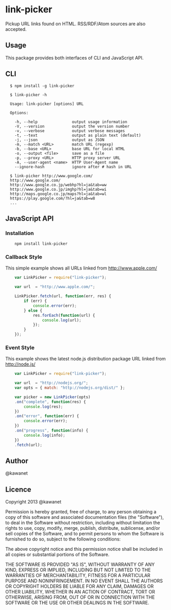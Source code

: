 # link-picker

Pickup URL links found on HTML. RSS/RDF/Atom sources are also accepted.

## Usage

This package provides both interfaces of CLI and JavaScript API.

## CLI

```
  $ npm install -g link-picker

  $ link-picker -h

  Usage: link-picker [options] URL

  Options:

    -h, --help               output usage information
    -V, --version            output the version number
    -v, --verbose            output verbose messages
    -t, --text               output as plain text (default)
    -j, --json               output as JSON
    -m, --match <URL>        match URL (regexp)
    -b, --base <URL>         base URL for local HTML
    -o, --output <file>      save as a file
    -p, --proxy <URL>        HTTP proxy server URL
    -A, --user-agent <name>  HTTP User-Agent name
    --ignore-hash            ignore after # hash in URL

  $ link-picker http://www.google.com/
  http://www.google.com/
  http://www.google.co.jp/webhp?hl=ja&tab=ww
  http://www.google.co.jp/imghp?hl=ja&tab=wi
  http://maps.google.co.jp/maps?hl=ja&tab=wl
  https://play.google.com/?hl=ja&tab=w8
  ...
```

## JavaScript API

### Installation

```sh
    npm install link-picker
```

### Callback Style

This simple example shows all URLs linked from http://www.apple.com/

```javascript
    var LinkPicker = require("link-picker");

    var url  = "http://www.apple.com/";

    LinkPicker.fetch(url, function(err, res) {
        if (err) {
            console.error(err);
        } else {
            res.forEach(function(url) {
                console.log(url);
            });
        }
    });
```

### Event Style

This example shows the latest node.js distribution package URL linked from http://node.js/

```javascript
    var LinkPicker = require("link-picker");

    var url  = "http://nodejs.org/";
    var opts = { match: "http://nodejs.org/dist/" };

    var picker = new LinkPicker(opts)
    .on("complete", function(res) {
        console.log(res);
    })
    .on("error", function(err) {
        console.error(err);
    })
    .on("progress", function(info) {
        console.log(info);
    })
    .fetch(url);
```

## Author

@kawanet

## Licence

Copyright 2013 @kawanet

Permission is hereby granted, free of charge, to any person obtaining
a copy of this software and associated documentation files (the
"Software"), to deal in the Software without restriction, including
without limitation the rights to use, copy, modify, merge, publish,
distribute, sublicense, and/or sell copies of the Software, and to
permit persons to whom the Software is furnished to do so, subject to
the following conditions:

The above copyright notice and this permission notice shall be
included in all copies or substantial portions of the Software.

THE SOFTWARE IS PROVIDED "AS IS", WITHOUT WARRANTY OF ANY KIND,
EXPRESS OR IMPLIED, INCLUDING BUT NOT LIMITED TO THE WARRANTIES OF
MERCHANTABILITY, FITNESS FOR A PARTICULAR PURPOSE AND
NONINFRINGEMENT. IN NO EVENT SHALL THE AUTHORS OR COPYRIGHT HOLDERS BE
LIABLE FOR ANY CLAIM, DAMAGES OR OTHER LIABILITY, WHETHER IN AN ACTION
OF CONTRACT, TORT OR OTHERWISE, ARISING FROM, OUT OF OR IN CONNECTION
WITH THE SOFTWARE OR THE USE OR OTHER DEALINGS IN THE SOFTWARE.
